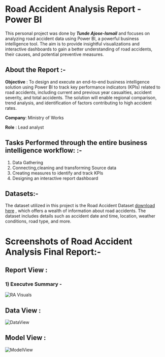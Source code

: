 
# Road Accident Analysis Report - Power BI

This personal project was done by ***Tunde Ajose-Ismail*** and focuses on analyzing road accident data using Power BI, a powerful business intelligence tool. The aim is to provide insightful visualizations and interactive dashboards to gain a better understanding of road accidents, their causes, and potential preventive measures.


## About the Report :-
**Objective** : To design and execute an end-to-end business intelligence solution using Power BI to track key performance indicators (KPIs) related to road accidents, including current and previous year casualties, accident severity, and total accidents. The solution will enable regional comparison, trend analysis, and identification of factors contributing to high accident rates.


**Company**: Ministry of Works

**Role** : Lead analyst

## Tasks Performed through the entire business intelligence workflow: :-
1. Data Gathering
2. Connecting,cleaning and transforming Source data
3. Creating measures to identify and track KPIs 
4. Designing an interactive report dashboard

## Datasets:-
The dataset utilized in this project is the Road Accident Dataset [download here](https://github.com/xclusivedon/Road-Accident-Analysis-Report-Power-BI/blob/main/Road%20Accident%20Data.xlsb) , which offers a wealth of information about road accidents. The dataset includes details such as accident date and time, location, weather conditions, road type, and more.

# Screenshots of Road Accident Analysis Final Report:-

## Report View :

### 1) Executve Summary -

![RA Visuals](https://github.com/xclusivedon/Road-Accident-Analysis-Report-Power-BI/assets/80249869/28d27df2-c993-49e8-b2bb-92450855f5f8)

## Data View :
![DataView](https://github.com/xclusivedon/Road-Accident-Analysis-Report-Power-BI/assets/80249869/af60aff4-35be-4401-8ede-5ee26f5bd382)

## Model View :
![ModelView](https://github.com/xclusivedon/Road-Accident-Analysis-Report-Power-BI/assets/80249869/71c88d7d-8475-4ea7-bc77-068b098e90ed)



